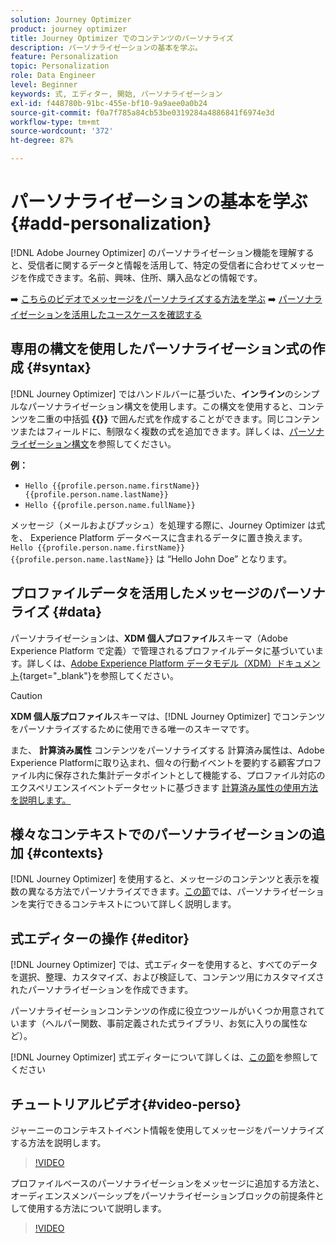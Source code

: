 ```yaml
---
solution: Journey Optimizer
product: journey optimizer
title: Journey Optimizer でのコンテンツのパーソナライズ
description: パーソナライゼーションの基本を学ぶ。
feature: Personalization
topic: Personalization
role: Data Engineer
level: Beginner
keywords: 式, エディター, 開始, パーソナライゼーション
exl-id: f448780b-91bc-455e-bf10-9a9aee0a0b24
source-git-commit: f0a7f785a84cb53be0319284a4886841f6974e3d
workflow-type: tm+mt
source-wordcount: '372'
ht-degree: 87%

---
```


# パーソナライゼーションの基本を学ぶ{#add-personalization}

[!DNL Adobe Journey Optimizer] のパーソナライゼーション機能を理解すると、受信者に関するデータと情報を活用して、特定の受信者に合わせてメッセージを作成できます。名前、興味、住所、購入品などの情報です。

➡️ [こちらのビデオでメッセージをパーソナライズする方法を学ぶ](#video-perso)
➡️ [パーソナライゼーションを活用したユースケースを確認する](personalization-use-case.md)

## 専用の構文を使用したパーソナライゼーション式の作成 {#syntax}

[!DNL Journey Optimizer] ではハンドルバーに基づいた、**インライン**&#x200B;のシンプルなパーソナライゼーション構文を使用します。この構文を使用すると、コンテンツを二重の中括弧 **{{}}** で囲んだ式を作成することができます。同じコンテンツまたはフィールドに、制限なく複数の式を追加できます。詳しくは、[パーソナライゼーション構文](personalization-syntax.md)を参照してください。

**例：**

* `Hello {{profile.person.name.firstName}} {{profile.person.name.lastName}}`
* `Hello {{profile.person.name.fullName}}`

メッセージ（メールおよびプッシュ）を処理する際に、Journey Optimizer は式を、 Experience Platform データベースに含まれるデータに置き換えます。`Hello {{profile.person.name.firstName}} {{profile.person.name.lastName}}` は “Hello John Doe” となります。

## プロファイルデータを活用したメッセージのパーソナライズ {#data}

パーソナライゼーションは、**XDM 個人プロファイル**&#x200B;スキーマ（Adobe Experience Platform で定義）で管理されるプロファイルデータに基づいています。詳しくは、[Adobe Experience Platform データモデル（XDM）ドキュメント](https://experienceleague.adobe.com/docs/experience-platform/xdm/home.html?lang=ja){target="_blank"}を参照してください。

>[!CAUTION]
>**XDM 個人版プロファイル**&#x200B;スキーマは、[!DNL Journey Optimizer] でコンテンツをパーソナライズするために使用できる唯一のスキーマです。

また、 **計算済み属性** コンテンツをパーソナライズする 計算済み属性は、Adobe Experience Platformに取り込まれ、個々の行動イベントを要約する顧客プロファイル内に保存された集計データポイントとして機能する、プロファイル対応のエクスペリエンスイベントデータセットに基づきます [計算済み属性の使用方法を説明します。](../audience/computed-attributes.md)

## 様々なコンテキストでのパーソナライゼーションの追加 {#contexts}

[!DNL Journey Optimizer] を使用すると、メッセージのコンテンツと表示を複数の異なる方法でパーソナライズできます。[この節](personalization-contexts.md)では、パーソナライゼーションを実行できるコンテキストについて詳しく説明します。

## 式エディターの操作 {#editor}

[!DNL Journey Optimizer] では、式エディターを使用すると、すべてのデータを選択、整理、カスタマイズ、および検証して、コンテンツ用にカスタマイズされたパーソナライゼーションを作成できます。

パーソナライゼーションコンテンツの作成に役立つツールがいくつか用意されています（ヘルパー関数、事前定義された式ライブラリ、お気に入りの属性など）。

[!DNL Journey Optimizer] 式エディターについて詳しくは、[この節](personalization-build-expressions.md)を参照してください

## チュートリアルビデオ{#video-perso}

ジャーニーのコンテキストイベント情報を使用してメッセージをパーソナライズする方法を説明します。

>[!VIDEO](https://video.tv.adobe.com/v/334165?quality=12)

プロファイルベースのパーソナライゼーションをメッセージに追加する方法と、オーディエンスメンバーシップをパーソナライゼーションブロックの前提条件として使用する方法について説明します。

>[!VIDEO](https://video.tv.adobe.com/v/334078?quality=12)
